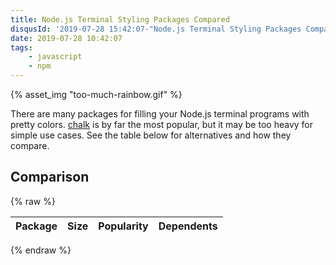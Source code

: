 ```yaml
---
title: Node.js Terminal Styling Packages Compared
disqusId: '2019-07-28 15:42:07-"Node.js Terminal Styling Packages Compared"'
date: 2019-07-28 10:42:07
tags:
    - javascript
    - npm
---
```


{% asset_img "too-much-rainbow.gif" %}

There are many packages for filling your Node.js terminal programs with pretty colors.  [chalk][1] is by far the most popular, but it may be too heavy for simple use cases.  See the table below for alternatives and how they compare.

<!-- more -->


## Comparison
{% raw %}
<table>
    <thead>
        <tr>
            <th>Package</th>
            <th>Size</th>
            <th>Popularity</th>
            <th>Dependents</th>
        </tr>
    </thead>
    <tbody id="comparison"></tbody>
</table>
<script>
var packages = [
    'cli-color',
    'chalk',
    'ansi-styles',
    'colors',
    'colors-cli',
    'kleur',
];
var links = [
    function(pkg){
        return '<a href="https://www.npmjs.com/package/' + pkg + '" target="_blank">' + pkg + '</a>';
    },
    function(pkg){
        return '<a href="https://bundlephobia.com/result?p=' + pkg + '" target="_blank"><img src="https://badgen.net/bundlephobia/min/' + pkg + '"/></a>';
    },
    function(pkg){
        return '<a href="https://www.npmjs.com/package/' + pkg + '" target="_blank"><img src="https://badgen.net/npm/dm/' + pkg + '"/></a>';
    },
    function(pkg){
        return '<a href="https://www.npmjs.com/browse/depended/' + pkg + '" target="_blank"><img src="https://badgen.net/npm/dependents/' + pkg + '"/></a>';
    }
];

var tbody = document.querySelector('#comparison');
function makeRow(package) {
    var row = '<tr>';
    for(var cell of links) {
        row += '<td>' + cell(package) + '</td>'
    }
    row += '</tr>';
    tbody.innerHTML += row;
}

packages.forEach(makeRow);
</script>
{% endraw %}

[1]: https://www.npmjs.com/package.chalk
[2]: https://badgen.net/bundlephobia/min/chalk
[3]: https://bundlephobia.com/result?p=chalk
[4]: https://badgen.net/npm/dm/chalk

[5]: https://www.npmjs.com/package/ansi-styles
[6]: https://badgen.net/bundlephobia/min/ansi-styles
[7]: https://bundlephobia.com/result?p=ansi-styles
[8]: https://badgen.net/npm/dm/ansi-styles

[9]: https://www.npmjs.com/package/colors
[10]: https://badgen.net/bundlephobia/min/colors
[11]: https://bundlephobia.com/result?p=colors
[12]: https://badgen.net/npm/dm/colors

[13]: https://www.npmjs.com/package/cli-color
[14]: https://badgen.net/bundlephobia/min/cli-color
[15]: https://bundlephobia.com/result?p=cli-color
[16]: https://badgen.net/npm/dm/cli-color

[17]: https://www.npmjs.com/package/kleur
[18]: https://badgen.net/bundlephobia/min/kleur
[19]: https://bundlephobia.com/result?p=kleur
[20]: https://badgen.net/npm/dm/kleur
